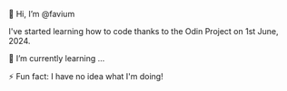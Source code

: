 👋 Hi, I’m @favium

I've started learning how to code thanks to the Odin Project on 1st June, 2024.

🌱 I’m currently learning ...

⚡ Fun fact: I have no idea what I'm doing!

<!---
favium/favium is a ✨ special ✨ repository because its `README.md` (this file) appears on your GitHub profile.
You can click the Preview link to take a look at your changes.
--->
